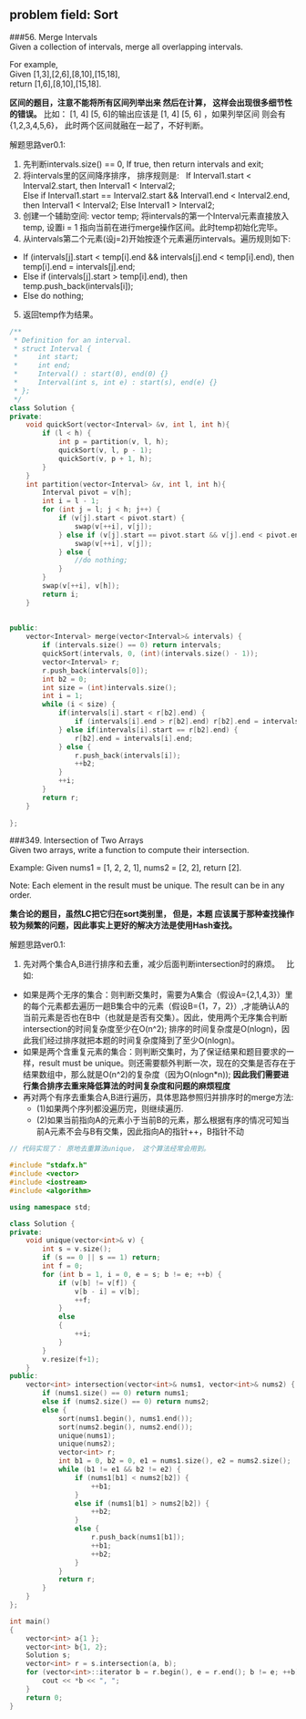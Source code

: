 ## problem field: Sort

###56. Merge Intervals  
Given a collection of intervals, merge all overlapping intervals.

For example,  
Given [1,3],[2,6],[8,10],[15,18],  
return [1,6],[8,10],[15,18].

**区间的题目，注意不能将所有区间列举出来 然后在计算， 这样会出现很多细节性的错误。**
比如： [1, 4] [5, 6]的输出应该是 [1, 4] [5, 6] ，如果列举区间 则会有 {1,2,3,4,5,6}， 此时两个区间就融在一起了，不好判断。

解题思路ver0.1:

1. 先判断intervals.size() == 0, If true, then return intervals and exit;
2. 将intervals里的区间降序排序， 排序规则是:  
If Interval1.start < Interval2.start, then Interval1 < Interval2;  
Else if Interval1.start == Interval2.start && Interval1.end < Interval2.end, then Interval1 < Interval2;
Else Interval1 > Interval2;  
3. 创建一个辅助空间: vector<Interval> temp; 将intervals的第一个Interval元素直接放入temp, 设置i = 1 指向当前在进行merge操作区间。此时temp初始化完毕。
4. 从intervals第二个元素(设j=2)开始按逐个元素遍历intervals。遍历规则如下:  
  * If (intervals[j].start < temp[i].end && intervals[j].end < temp[i].end), then temp[i].end = intervals[j].end;
  * Else if (intervals[j].start > temp[i].end), then temp.push_back(intervals[i]);
  * Else do nothing;
5. 返回temp作为结果。

```cpp
/**
 * Definition for an interval.
 * struct Interval {
 *     int start;
 *     int end;
 *     Interval() : start(0), end(0) {}
 *     Interval(int s, int e) : start(s), end(e) {}
 * };
 */
class Solution {
private:
	void quickSort(vector<Interval> &v, int l, int h){
		if (l < h) {
			int p = partition(v, l, h);
			quickSort(v, l, p - 1);
			quickSort(v, p + 1, h);
		}
	}
	int partition(vector<Interval> &v, int l, int h){
		Interval pivot = v[h];
		int i = l - 1;
		for (int j = l; j < h; j++) {
			if (v[j].start < pivot.start) {
				swap(v[++i], v[j]);
			} else if (v[j].start == pivot.start && v[j].end < pivot.end) {
				swap(v[++i], v[j]);
			} else {
				//do nothing;
			}
		}
		swap(v[++i], v[h]);
		return i;
	}
	
	
public:
	vector<Interval> merge(vector<Interval>& intervals) {
		if (intervals.size() == 0) return intervals;
		quickSort(intervals, 0, (int)(intervals.size() - 1));
		vector<Interval> r;
		r.push_back(intervals[0]);
		int b2 = 0;
		int size = (int)intervals.size();
		int i = 1;
		while (i < size) {
			if(intervals[i].start < r[b2].end) {
				if (intervals[i].end > r[b2].end) r[b2].end = intervals[i].end;
			} else if(intervals[i].start == r[b2].end) {
				r[b2].end = intervals[i].end;
			} else {
				r.push_back(intervals[i]);
				++b2;
			}
			++i;
		}
		return r;
	}
	
};
```
###349. Intersection of Two Arrays  
Given two arrays, write a function to compute their intersection.

Example:
Given nums1 = [1, 2, 2, 1], nums2 = [2, 2], return [2].

Note:
Each element in the result must be unique.
The result can be in any order.

**集合论的题目，虽然LC把它归在sort类别里， 但是，本题 应该属于那种查找操作较为频繁的问题，因此事实上更好的解决方法是使用Hash查找。**

解题思路ver0.1:

1. 先对两个集合A,B进行排序和去重，减少后面判断intersection时的麻烦。  
比如:  
* 如果是两个无序的集合：则判断交集时，需要为A集合（假设A={2,1,4,3}）里的每个元素都去遍历一趟B集合中的元素（假设B={1，7，2}）,才能确认A的当前元素是否也在B中（也就是是否有交集）。因此，使用两个无序集合判断intersection的时间复杂度至少在O(n^2); 排序的时间复杂度是O(nlogn)，因此我们经过排序就把本题的时间复杂度降到了至少O(nlogn)。
* 如果是两个含重复元素的集合：则判断交集时，为了保证结果和题目要求的一样，result must be unique。则还需要额外判断一次，现在的交集是否存在于结果数组中，那么就是O(n^2)的复杂度（因为O(nlogn\*n)); **因此我们需要进行集合排序去重来降低算法的时间复杂度和问题的麻烦程度**
* 再对两个有序去重集合A,B进行遍历，具体思路参照归并排序时的merge方法:  
	* (1)如果两个序列都没遍历完，则继续遍历.  
	* (2)如果当前指向A的元素小于当前B的元素，那么根据有序的情况可知当前A元素不会与B有交集，因此指向A的指针++，B指针不动
	
	


```cpp
// 代码实现了： 原地去重算法unique， 这个算法经常会用到。

#include "stdafx.h"
#include <vector>
#include <iostream>
#include <algorithm>

using namespace std;

class Solution {
private:
	void unique(vector<int>& v) {
		int s = v.size();
		if (s == 0 || s == 1) return;
		int f = 0;
		for (int b = 1, i = 0, e = s; b != e; ++b) {
			if (v[b] != v[f]) {
				v[b - i] = v[b];
				++f;
			}
			else
			{
				++i;
			}
		}
		v.resize(f+1);
	}
public:
	vector<int> intersection(vector<int>& nums1, vector<int>& nums2) {
		if (nums1.size() == 0) return nums1;
		else if (nums2.size() == 0) return nums2;
		else {
			sort(nums1.begin(), nums1.end());
			sort(nums2.begin(), nums2.end());
			unique(nums1);
			unique(nums2);
			vector<int> r;
			int b1 = 0, b2 = 0, e1 = nums1.size(), e2 = nums2.size();
			while (b1 != e1 && b2 != e2) {
				if (nums1[b1] < nums2[b2]) {
					++b1;
				}
				else if (nums1[b1] > nums2[b2]) {
					++b2;
				}
				else {
					r.push_back(nums1[b1]);
					++b1;
					++b2;
				}
			}
			return r;
		}
	}
};

int main()
{
	vector<int> a{1 };
	vector<int> b{1, 2};
	Solution s;
	vector<int> r = s.intersection(a, b);
	for (vector<int>::iterator b = r.begin(), e = r.end(); b != e; ++b) {
		cout << *b << ", ";
	}
    return 0;
}
```
